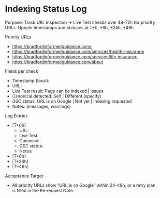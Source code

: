 # Indexing Status Log

Purpose: Track URL Inspection → Live Test checks over 48–72h for priority URLs. Update timestamps and statuses at T+0, +6h, +24h, +48h.

Priority URLs
- https://bradfordinformedguidance.com/
- https://bradfordinformedguidance.com/services/health-insurance
- https://bradfordinformedguidance.com/services/life-insurance
- https://bradfordinformedguidance.com/about

Fields per check
- Timestamp (local):
- URL:
- Live Test result: Page can be indexed | Issues
- Canonical detected: Self | Different (specify)
- GSC status: URL is on Google | Not yet | Indexing requested
- Notes: (messages, warnings)

Log Entries
- [T+0h]
  - URL:
  - Live Test:
  - Canonical:
  - GSC status:
  - Notes:
- [T+6h]
- [T+24h]
- [T+48h]

Acceptance Target
- All priority URLs show “URL is on Google” within 24–48h, or a retry plan is filled in the Re-request Note.